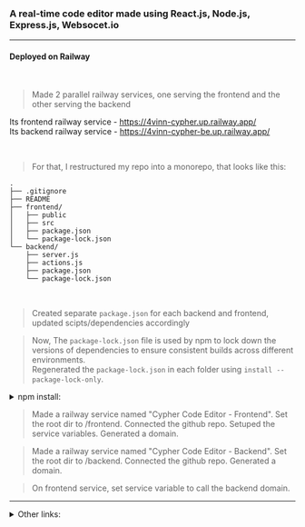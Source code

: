 ### A real-time code editor made using React.js, Node.js, Express.js, Websocet.io

---

#### Deployed on Railway
<br>

>Made 2 parallel railway services, one serving the frontend and the other serving the backend

Its frontend railway service - https://4vinn-cypher.up.railway.app/ <br>
Its backend railway service  - https://4vinn-cypher-be.up.railway.app/ <br>

<br>

>For that, I restructured my repo into a monorepo, that looks like this:
```
.
├── .gitignore
├── README
├── frontend/
│   ├── public
│   ├── src
│   ├── package.json
│   └── package-lock.json
└── backend/
    ├── server.js
    ├── actions.js
    ├── package.json
    └── package-lock.json
```
<br>

> Created separate `package.json` for each backend and frontend, updated scipts/dependencies accordingly

> Now, The `package-lock.json` file is used by npm to lock down the versions of dependencies to ensure consistent builds across different environments.  <br> Regenerated the `package-lock.json` in each folder using `install --package-lock-only`.
<details> 
<summary> npm install: </summary>

When you run npm install:

1. It looks at your package.json file and installs the dependencies specified there.

1. If there's a package-lock.json file, it uses it to ensure that the exact versions of the dependencies are installed.

1. It creates or updates the node_modules folder in your project directory, which contains all the installed dependencies.

It also generates a package-lock.json file if one does not exist or updates it to reflect the current state of installed dependencies.

</details>

> Made a railway service named "Cypher Code Editor - Frontend". Set the root dir to /frontend. Connected the github repo. Setuped the service variables. Generated a domain.

> Made a railway service named "Cypher Code Editor - Backend". Set the root dir to /backend. Connected the github repo. Generated a domain. 

> On frontend service, set service variable to call the backend domain. 

---

<details>
<summary> Other links: </summary> 

<br>
_hidden_

<!--
```
https://discord.com/channels/713503345364697088/1187120237947125910 
```
```
https://chat.openai.com/share/405fc4b6-ee1b-49ba-a3a7-84ed640c568a  
```
```
https://chat.openai.com/share/996d4d7c-8a60-4037-a4cd-b017fc0699c1
```
-->

</details>

